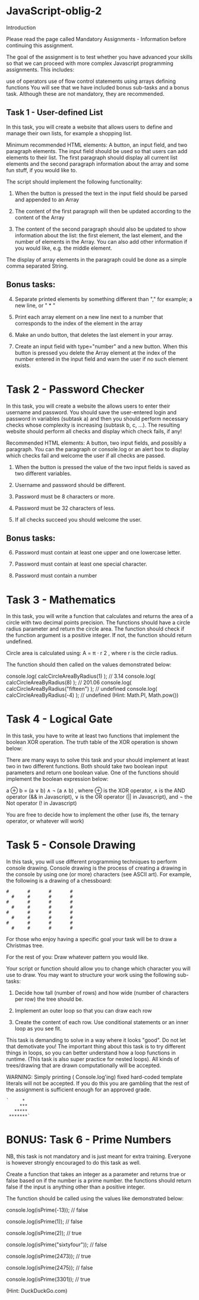 # JavaScript-oblig-2

Introduction

Please read the page called Mandatory Assignments - Information before continuing this assignment.

The goal of the assignment is to test whether you have advanced your skills so that we can proceed with more complex Javascript programming assignments. This includes:

use of operators
use of flow control statements 
using arrays
defining functions 
You will see that we have included bonus sub-tasks and a bonus task. Although these are not mandatory, they are recommended.  

## Task 1 - User-defined List

In this task, you will create a website that allows users to define and manage their own lists, for example a shopping list. 

Minimum recommended HTML elements:  A button, an input field, and two paragraph elements. The input field should be used so that users can add elements to their list. The first paragraph should display all current list elements and the second paragraph information about the array and some fun stuff, if you would like to.  

The script should implement the following functionality:

1. When the button is pressed the text in the input field should be parsed and appended to an Array 

2. The content of the first paragraph will then be updated according to the content of the Array

3. The content of the second paragraph should also be updated to show information about the list: the first element, the last element, and the number of elements in the Array. You can also add other information if you would like, e.g. the middle element. 

The display of array elements in the paragraph could be done as a simple comma separated String.  

## Bonus tasks:

4. Separate printed elements by something different than "," for example; a new line, or " * " 

5. Print each array element on a new line next to a number that corresponds to the index of the element in the array

6. Make an undo button, that deletes the last element in your array.

7. Create an input field with type="number" and a new button. When this button is pressed you delete the Array element at the index of the number entered in the input field and warn the user if no such element exists.

# Task 2 - Password Checker

In this task, you will create a website the allows users to enter their username and password. You should save the user-entered login and password in variables (subtask a) and then you should  perform necessary checks whose complexity is increasing (subtask b, c, ...). The resulting website should perform all checks and display which check fails, if any!

Recommended HTML elements: A button, two input fields, and possibly a paragraph. You can the paragraph or console.log or an alert box to display which checks fail and welcome the user if all checks are passed. 

1. When the button is pressed the value of the two input fields is saved as two different variables.

2. Username and password should be different.

3. Password must be 8 characters or more.

4. Password must be 32 characters of less.

5. If all checks succeed you should welcome the user. 

## Bonus tasks:

6. Password must contain at least one  upper and one  lowercase letter.

7. Password must contain at least one special character.

8. Password must contain a number

# Task 3 - Mathematics

In this task, you will write a function that calculates and returns the area of a circle with two decimal points precision. The functions should have a circle radius parameter and return the circle area. The function should check if the function argument is a positive integer. If not,  the function should return undefined.

Circle area is calculated using:
A = π ⋅ r 2
, where r is the circle radius. 

The function should then called on the values demonstrated below:

console.log( calcCircleAreaByRadius(1) ); // 3.14
console.log( calcCircleAreaByRadius(8) ); // 201.06
console.log( calcCircleAreaByRadius("fifteen") ); // undefined
console.log( calcCircleAreaByRadius(-4) ); // undefined
(Hint: Math.PI, Math.pow())

# Task 4 - Logical Gate

In this task, you have to write at least two functions that implement the boolean XOR operation. The truth table of the XOR operation is shown below:

There are many ways to solve this task and your should implement at least two in two different functions. Both should take two boolean input parameters and return one boolean value. One of the functions should implement the boolean expression below:

a ⊕ b = (a ∨ b) ∧ ¬ (a ∧ b)
, where ⊕ is the XOR operator,
∧ is the AND operator (&& in Javascript),
∨ is the OR operator (|| in Javascript), and 
¬ the Not operator (! in Javascript)

You are free to decide how to implement the other (use ifs, the ternary operator, or whatever will work) 

# Task 5 - Console Drawing

In this task, you will use different programming techniques to perform console drawing. Console drawing is the process of creating a drawing in the console by using one (or more) characters (see ASCII art). For example, the following is a drawing of a chessboard:
 
```
#		#		#		#	
  #		#		#		#
#		#		#		#	
  #		#		#		#
#		#		#		#	
  #		#		#		#
#		#		#		#	
  #		#		#		#
```

For those who enjoy having a specific goal your task will be to draw a Christmas tree. 

For the rest of you: Draw whatever pattern you would like.

Your script or function should allow you to change which character you will use to draw. You may want to structure your work using the following sub-tasks:

1. Decide how tall (number of rows) and how wide (number of characters per row) the tree should be.

2. Implement an outer loop so that you can draw each row

3. Create the content of each row. Use conditional statements or an inner loop as you see fit.

This task is demanding to solve in a way where it looks "good". Do not let that demotivate you! The important thing about this task is to try different things in loops, so you can better understand how a loop functions in runtime. (This task is also super practice for nested loops). All kinds of trees/drawing that are drawn computationally will be accepted. 

WARNING: Simply printing ( Console.log'ing) fixed hard-coded template literals will not be accepted. If you do this you are gambling that the rest of the assignment  is sufficient enough for an approved grade.

```
`     * 
     *** 
   ***** 
 *******`
```

# BONUS: Task 6 - Prime Numbers

NB, this task is not mandatory and is just meant for extra training. Everyone is however strongly encouraged to do this task as well.

Create a function that takes an integer as a parameter and returns true or false based on if the number is a prime number. the functions should return false if the input is anything other than a positive integer.

The function should be called using the values like demonstrated below:

console.log(isPrime(-13)); // false

console.log(isPrime(1)); // false

console.log(isPrime(2)); // true

console.log(isPrime("sixtyfour")); // false

console.log(isPrime(2473)); // true

console.log(isPrime(2475)); // false

console.log(isPrime(3301)); // true

(Hint: DuckDuckGo.com)
